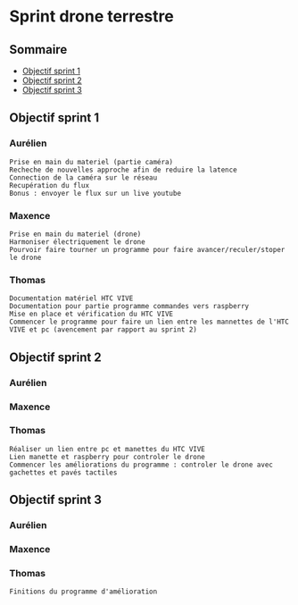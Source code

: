 # Sprint drone terrestre

## Sommaire

* [Objectif sprint 1](#sprint1)
* [Objectif sprint 2](#sprint2)
* [Objectif sprint 3](#sprint3)

<a name="sprint1"></a>
## Objectif sprint 1

### Aurélien

    Prise en main du materiel (partie caméra)
    Recheche de nouvelles approche afin de reduire la latence
    Connection de la caméra sur le réseau
    Recupération du flux
    Bonus : envoyer le flux sur un live youtube

### Maxence

    Prise en main du materiel (drone)
    Harmoniser électriquement le drone
    Pourvoir faire tourner un programme pour faire avancer/reculer/stoper le drone 

### Thomas

    Documentation matériel HTC VIVE
    Documentation pour partie programme commandes vers raspberry
    Mise en place et vérification du HTC VIVE
    Commencer le programme pour faire un lien entre les mannettes de l'HTC VIVE et pc (avencement par rapport au sprint 2)


<a name="sprint2"></a>
## Objectif sprint 2

### Aurélien



### Maxence



### Thomas

    Réaliser un lien entre pc et manettes du HTC VIVE
    Lien manette et raspberry pour controler le drone 
    Commencer les améliorations du programme : controler le drone avec gachettes et pavés tactiles

<a name="sprint3"></a>
## Objectif sprint 3

### Aurélien



### Maxence



### Thomas
    Finitions du programme d'amélioration 

